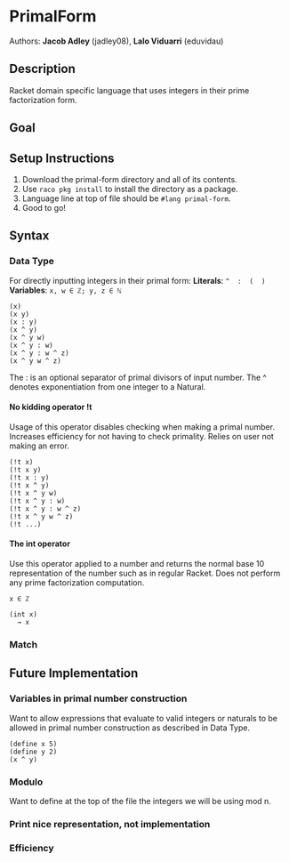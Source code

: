 # PrimalForm
Authors: **Jacob Adley** (jadley08), **Lalo Viduarri** (eduvidau)


## Description
Racket domain specific language that uses integers in their prime factorization form.


## Goal


## Setup Instructions
1. Download the primal-form directory and all of its contents.
2. Use ``raco pkg install`` to install the directory as a package.
3. Language line at top of file should be ``#lang primal-form``.
4. Good to go!


## Syntax
### Data Type
For directly inputting integers in their primal form:
**Literals**: ``^  :  (  )``
**Variables**: ``x, w ∈ ℤ; y, z ∈ ℕ``

```racket
(x)
(x y)
(x : y)
(x ^ y)
(x ^ y w)
(x ^ y : w)
(x ^ y : w ^ z)
(x ^ y w ^ z)
```

The : is an optional separator of primal divisors of input number.
The ^ denotes exponentiation from one integer to a Natural.

#### No kidding operator !t
Usage of this operator disables checking when making a primal number.
Increases efficiency for not having to check primality.
Relies on user not making an error.

```racket
(!t x)
(!t x y)
(!t x : y)
(!t x ^ y)
(!t x ^ y w)
(!t x ^ y : w)
(!t x ^ y : w ^ z)
(!t x ^ y w ^ z)
(!t ...)
```

#### The int operator
Use this operator applied to a number and returns the normal base 10 representation of the number such as in regular Racket.
Does not perform any prime factorization computation.

``x ∈ ℤ``
```racket
(int x)
  → x
```


### Match


## Future Implementation

### Variables in primal number construction
Want to allow expressions that evaluate to valid integers or naturals to be allowed in primal number construction as described in Data Type.
```racket
(define x 5)
(define y 2)
(x ^ y)
```

### Modulo
Want to define at the top of the file the integers we will be using mod n.

### Print nice representation, not implementation

### Efficiency
